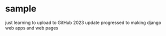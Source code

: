 # sample
just learning to upload to GitHub 
2023 update progressed to making django web apps and web pages
